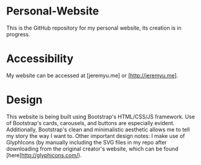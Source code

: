 # Personal-Website

This is the GitHub repository for my personal website, its creation is in progress. 

# Accessibility

My website can be accessed at [jeremyu.me] or [http://jeremyu.me]. 

# Design

This website is being built using Bootstrap's HTML/CSS/JS framework. Use of Bootstrap's cards, carousels, and buttons are especially evident. Additionally, Bootstrap's clean and minimalistic aesthetic allows me to tell my story the way I want to. Other important design notes: I make use of GlyphIcons (by manually including the SVG files in my repo after downloading from the original creator's website, which can be found [here]http://glyphicons.com/). 
